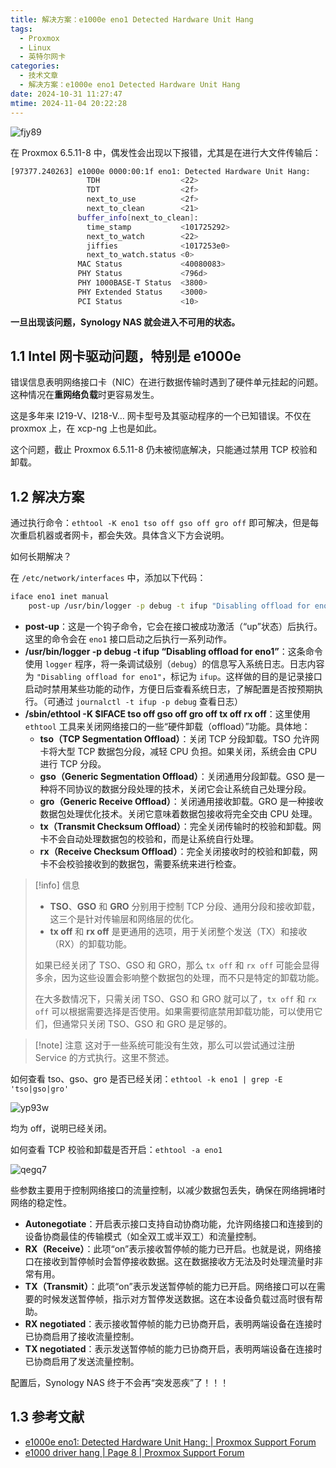 ```yaml
---
title: 解决方案：e1000e eno1 Detected Hardware Unit Hang
tags:
  - Proxmox
  - Linux
  - 英特尔网卡
categories:
  - 技术文章
  - 解决方案：e1000e eno1 Detected Hardware Unit Hang
date: 2024-10-31 11:27:47
mtime: 2024-11-04 20:22:28
---
```


![fjy89](https://oss.puppetdevz.top/image/note/8a813c25c40bdf839d7466c7a2da9098.png)

在 Proxmox 6.5.11-8 中，偶发性会出现以下报错，尤其是在进行大文件传输后：

```bash
[97377.240263] e1000e 0000:00:1f eno1: Detected Hardware Unit Hang:
                 TDH                  <22>
                 TDT                  <2f>
                 next_to_use          <2f>
                 next_to_clean        <21>
               buffer_info[next_to_clean]:
                 time_stamp           <101725292>
                 next_to_watch        <22>
                 jiffies              <1017253e0>
                 next_to_watch.status <0>
               MAC Status             <40080083>
               PHY Status             <796d>
               PHY 1000BASE-T Status  <3800>
               PHY Extended Status    <3000>
               PCI Status             <10>
```

**一旦出现该问题，Synology NAS 就会进入不可用的状态。**

## 1.1 Intel 网卡驱动问题，特别是 e1000e

错误信息表明网络接口卡（NIC）在进行数据传输时遇到了硬件单元挂起的问题。这种情况在**重网络负载**时更容易发生。

这是多年来 I219-V、I218-V… 网卡型号及其驱动程序的一个已知错误。不仅在 proxmox 上，在 xcp-ng 上也是如此。

这个问题，截止 Proxmox 6.5.11-8 仍未被彻底解决，只能通过禁用 TCP 校验和卸载。

## 1.2 解决方案

通过执行命令：`ethtool -K eno1 tso off gso off gro off` 即可解决，但是每次重启机器或者网卡，都会失效。具体含义下方会说明。

如何长期解决？

在 `/etc/network/interfaces` 中，添加以下代码：

```sh
iface eno1 inet manual
    post-up /usr/bin/logger -p debug -t ifup "Disabling offload for eno1" && /sbin/ethtool -K $IFACE tso off gso off gro off && /usr/bin/logger -p debug -t ifup "Disabled offload for eno1"
```

- **post-up**：这是一个钩子命令，它会在接口被成功激活（“up”状态）后执行。这里的命令会在 `eno1` 接口启动之后执行一系列动作。
- **/usr/bin/logger -p debug -t ifup “Disabling offload for eno1”**：这条命令使用 `logger` 程序，将一条调试级别（`debug`）的信息写入系统日志。日志内容为 `"Disabling offload for eno1"`，标记为 `ifup`。这样做的目的是记录接口启动时禁用某些功能的动作，方便日后查看系统日志，了解配置是否按预期执行。（可通过 `journalctl -t ifup -p debug` 查看日志）
- **/sbin/ethtool -K $IFACE tso off gso off gro off tx off rx off**：这里使用 `ethtool` 工具来关闭网络接口的一些“硬件卸载（offload）”功能。具体地：
  - **tso（TCP Segmentation Offload）**：关闭 TCP 分段卸载。TSO 允许网卡将大型 TCP 数据包分段，减轻 CPU 负担。如果关闭，系统会由 CPU 进行 TCP 分段。
  - **gso（Generic Segmentation Offload）**：关闭通用分段卸载。GSO 是一种将不同协议的数据分段处理的技术，关闭它会让系统自己处理分段。
  - **gro（Generic Receive Offload）**：关闭通用接收卸载。GRO 是一种接收数据包处理优化技术。关闭它意味着数据包接收将完全交由 CPU 处理。
  - **tx（Transmit Checksum Offload）**：完全关闭传输时的校验和卸载。网卡不会自动处理数据包的校验和，而是让系统自行处理。
  - **rx（Receive Checksum Offload）**：完全关闭接收时的校验和卸载，网卡不会校验接收到的数据包，需要系统来进行检查。

> [!info] 信息
>
> - **TSO**、**GSO** 和 **GRO** 分别用于控制 TCP 分段、通用分段和接收卸载，这三个是针对传输层和网络层的优化。
> - **tx off** 和 **rx off** 是更通用的选项，用于关闭整个发送（TX）和接收（RX）的卸载功能。
>
> 如果已经关闭了 TSO、GSO 和 GRO，那么 `tx off` 和 `rx off` 可能会显得多余，因为这些设置会影响整个数据包的处理，而不只是特定的卸载功能。
>
> 在大多数情况下，只需关闭 TSO、GSO 和 GRO 就可以了，`tx off` 和 `rx off` 可以根据需要选择是否使用。如果需要彻底禁用卸载功能，可以使用它们，但通常只关闭 TSO、GSO 和 GRO 是足够的。

> [!note] 注意
> 这对于一些系统可能没有生效，那么可以尝试通过注册 Service 的方式执行。这里不赘述。

如何查看 tso、gso、gro 是否已经关闭：`ethtool -k eno1 | grep -E 'tso|gso|gro'`

![yp93w](https://oss.puppetdevz.top/image/note/9ebac05995653141eb5529a53e633a8b.png)

均为 off，说明已经关闭。

如何查看 TCP 校验和卸载是否开启：`ethtool -a eno1`

![qegq7](https://oss.puppetdevz.top/image/note/a6de0c3547bf2b8d8868b0885dd1f2e1.png)

些参数主要用于控制网络接口的流量控制，以减少数据包丢失，确保在网络拥堵时网络的稳定性。

- **Autonegotiate**：开启表示接口支持自动协商功能，允许网络接口和连接到的设备协商最佳的传输模式（如全双工或半双工）和流量控制。
- **RX（Receive）**：此项“on”表示接收暂停帧的能力已开启。也就是说，网络接口在接收到暂停帧时会暂停接收数据。这在数据接收方无法及时处理流量时非常有用。
- **TX（Transmit）**：此项“on”表示发送暂停帧的能力已开启。网络接口可以在需要的时候发送暂停帧，指示对方暂停发送数据。这在本设备负载过高时很有帮助。
- **RX negotiated**：表示接收暂停帧的能力已协商开启，表明两端设备在连接时已协商启用了接收流量控制。
- **TX negotiated**：表示发送暂停帧的能力已协商开启，表明两端设备在连接时已协商启用了发送流量控制。

配置后，Synology NAS 终于不会再“突发恶疾”了！！！

## 1.3 参考文献

- [e1000e eno1: Detected Hardware Unit Hang: | Proxmox Support Forum](https://forum.proxmox.com/threads/e1000e-eno1-detected-hardware-unit-hang.59928/ "e1000e eno1: Detected Hardware Unit Hang: | Proxmox Support Forum")
- [e1000 driver hang | Page 8 | Proxmox Support Forum](https://forum.proxmox.com/threads/e1000-driver-hang.58284/page-8#post-390709 "e1000 driver hang | Page 8 | Proxmox Support Forum")
